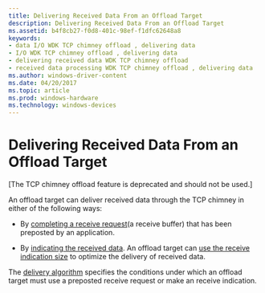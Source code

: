 ```yaml
---
title: Delivering Received Data From an Offload Target
description: Delivering Received Data From an Offload Target
ms.assetid: b4f8cb27-f0d8-401c-98ef-f1dfc62648a8
keywords:
- data I/O WDK TCP chimney offload , delivering data
- I/O WDK TCP chimney offload , delivering data
- delivering received data WDK TCP chimney offload
- received data processing WDK TCP chimney offload , delivering data
ms.author: windows-driver-content
ms.date: 04/20/2017
ms.topic: article
ms.prod: windows-hardware
ms.technology: windows-devices
---
```


# Delivering Received Data From an Offload Target


\[The TCP chimney offload feature is deprecated and should not be used.\]

An offload target can deliver received data through the TCP chimney in either of the following ways:

-   By [completing a receive request](posting-and-completing-receive-requests.md)(a receive buffer) that has been preposted by an application.

-   By [indicating the received data](indicating-received-data-from-an-offload-target.md). An offload target can [use the receive indication size](using-the-specified-receive-indication-size.md) to optimize the delivery of received data.

The [delivery algorithm](delivery-algorithm.md) specifies the conditions under which an offload target must use a preposted receive request or make an receive indication.

 

 





